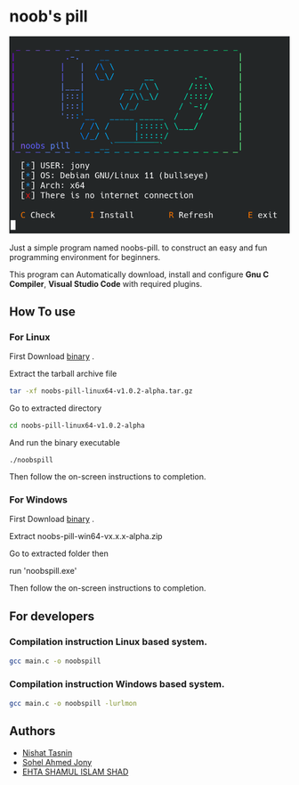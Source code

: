# noob's pill

![Banner of noobspill linux](https://raw.githubusercontent.com/JonyBepary/noobs-pill/main/banner.png)

Just a simple program named noobs-pill. to construct an easy and fun
programming environment for beginners.

This program can Automatically download, install and configure **Gnu C Compiler**, **Visual Studio Code** with required plugins.

## How To use

### For Linux

First Download [binary](https://github.com/JonyBepary/noobs-pill/releases) .

Extract the tarball archive file

```sh
tar -xf noobs-pill-linux64-v1.0.2-alpha.tar.gz
```

Go to extracted directory

```sh
cd noobs-pill-linux64-v1.0.2-alpha
```

And run the binary executable

```shell
./noobspill
```

Then follow the on-screen instructions to completion.

### For Windows

First Download [binary](https://github.com/JonyBepary/noobs-pill/releases) .

Extract noobs-pill-win64-vx.x.x-alpha.zip

Go to extracted folder then

run 'noobspill.exe'

Then follow the on-screen instructions to completion.

## For developers

### Compilation instruction Linux based system.

```sh
gcc main.c -o noobspill
```

### Compilation instruction Windows based system.

```sh
gcc main.c -o noobspill -lurlmon
```

## Authors

- [Nishat Tasnin](https://github.com/nishattasnin/)
- [Sohel Ahmed Jony](https://github.com/JonyBepary)
- [EHTA SHAMUL ISLAM SHAD](https://github.com/Shadislam1/)
